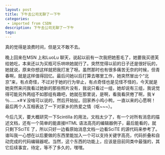 ```yaml
---
layout: post
title: 下午去公司无聊了一下午
categories: 
 - imported from CSDN
description: 下午去公司无聊了一下午
tags: 
---
```


真的觉得是浪费时间，但是又不敢不去。

晚上回来在MSN 上和LuoLu 聊天，说起以前有一次我把她惹毛了，她要我买德芙给她吃，本来还以为买瓶可乐哄哄她就行了。突然觉得以前的日子还是很好玩的，她就说，原来你想这样就把我打发了呀。虽然那时也有很多痛苦无奈的时候，但青春啊，就是这样值得回忆。最后问她以后打算去哪里工作，她突然冒出个“北京”来，有点奇怪，不过对于她的行为举止，有点奇怪也是见怪不怪的，今天就是她突然来问我看过她新的那些照片没有，我说只看过一组，她却说有三组，我说觉得可能另外两组不如那组有趣吧，她就在那里说，是啊，看我看厌倦了啊，我￥％……×\#￥没啥可以说的，然后开始扯。回家养小鸡小鸭，一直以来的心愿啊！最后两个人互相表达了一下对家乡的热爱之情（呕~~~）。

今后几天，要大概研究一下Scintilla 的用法，文档太少了，有一个对所有消息的描述文档，还有一个简单的能直接HTML 语法高亮的编辑器例子，最后能看的，就只剩下SciTE 了，所以只好一边看原始消息文档一边看SciTE 的源代码来参考了。谁叫我一心想在以后要做的东西里能加入一个可以支持关键字高亮，代码折叠和自动完成的代码编辑器呢。当然，这个东西的功能上，应该是目前同类中最强的，其它后续事宜，待定，等不了多久的，嘿嘿。
